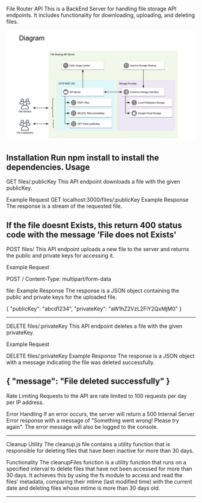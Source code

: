 File Router API
This is a BackEnd Server for handling file storage API endpoints. It includes functionality for downloading, uploading, and deleting files.

![Overview of the Backend Flow](./Diagram.png)

Installation
Run npm install to install the dependencies.
Usage
-----------------------------------------------
GET files/:publicKey
This API endpoint downloads a file with the given publicKey.

Example Request
GET localhost:3000/files/:publicKey
Example Response
The response is a stream of the requested file.

If the file doesnt Exists, this return 400 status code with the message 'File does not Exists'
------------------------------------------------
POST files/
This API endpoint uploads a new file to the server and returns the public and private keys for accessing it.

Example Request

POST /
Content-Type: multipart/form-data

file: <file>
Example Response
The response is a JSON object containing the public and private keys for the uploaded file.

{
  "publicKey": "abcd1234",
  "privateKey": "aW1hZ2VzL2FiY2QxMjM0"
}

--------------------------------------------------
DELETE files/:privateKey
This API endpoint deletes a file with the given privateKey.

Example Request

DELETE files/:privateKey
Example Response
The response is a JSON object with a message indicating the file was deleted successfully.

{
  "message": "File deleted successfully"
}
----------------------------------------------------

Rate Limiting
Requests to the API are rate limited to 100 requests per day per IP address.

Error Handling
If an error occurs, the server will return a 500 Internal Server Error response with a message of "Something went wrong! Please try again". The error message will also be logged to the console.

-----------------------------------------------------
Cleanup Utility
The cleanup.js file contains a utility function that is responsible for deleting files that have been inactive for more than 30 days.

Functionality
The cleanupFiles function is a utility function that runs on a specified interval to delete files that have not been accessed for more than 30 days. It achieves this by using the fs module to access and read the files' metadata, comparing their mtime (last modified time) with the current date and deleting files whose mtime is more than 30 days old.


------------------------------------------------------
